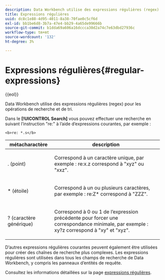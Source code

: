 ```yaml
---
description: Data Workbench utilise des expressions régulières (regex) pour les opérations de recherche et de tri.
title: Expressions régulières
uuid: dc8c1e88-4d95-4011-8a38-70fae0c5cf6d
exl-id: bb1be6d8-3b7a-47e4-bb29-4a65de99666b
source-git-commit: b1dda69a606a16dccca30d2a74c7e63dbd27936c
workflow-type: tm+mt
source-wordcount: '132'
ht-degree: 3%

---
```


# Expressions régulières{#regular-expressions}

{{eol}}

Data Workbench utilise des expressions régulières (regex) pour les opérations de recherche et de tri.

Dans le **[!UICONTROL Search]** vous pouvez effectuer une recherche en suivant l’instruction &quot;re:&quot; à l’aide d’expressions courantes, par exemple :

```
<b>re: *.s</b>
```

<table id="table_BA125AB039794EE382B33003BE4E0AFB"> 
 <thead> 
  <tr> 
   <th colname="col1" class="entry"> métacharactère </th> 
   <th colname="col2" class="entry"> description </th> 
  </tr> 
 </thead>
 <tbody> 
  <tr> 
   <td colname="col1"> <p>. (point) </p> </td> 
   <td colname="col2"> <p>Correspond à un caractère unique, par exemple : <span class="filepath"> re:x.z </span> correspond à "xyz" ou "xxz". </p> </td> 
  </tr> 
  <tr> 
   <td colname="col1"> <p>* (étoile) </p> </td> 
   <td colname="col2"> <p>Correspond à un ou plusieurs caractères, par exemple : <span class="filepath"> re:Z* </span> correspond à "ZZZ". </p> </td> 
  </tr> 
  <tr> 
   <td colname="col1"> <p>? (caractère générique) </p> </td> 
   <td colname="col2"> <p>Correspond à 0 ou 1 de l’expression précédente pour forcer une correspondance minimale, par exemple : <span class="filepath"> xy?z </span> correspond à "xy" et "xyz". </p> </td> 
  </tr> 
 </tbody> 
</table>

D’autres expressions régulières courantes peuvent également être utilisées pour créer des chaînes de recherche plus complexes. Les expressions régulières sont utilisées dans tous les champs de recherche de Data Workbench, y compris les panneaux d’entités de requête.

Consultez les informations détaillées sur la page [expressions régulières](https://experienceleague.adobe.com/docs/data-workbench/using/dataset/c-dataset-constr.html#Regular_Expressions).
